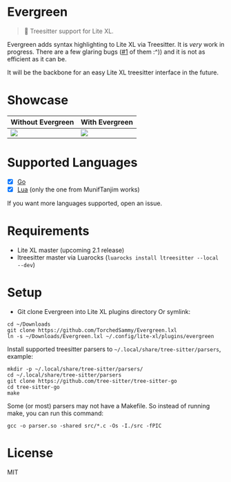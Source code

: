 # Evergreen
> 🌳 Treesitter support for Lite XL.

Evergreen adds syntax highlighting to Lite XL via Treesitter. It is *very*
work in progress. There are a few glaring bugs ([#1] of them :^)) and it is
not as efficient as it can be.

It will be the backbone for an easy Lite XL treesitter interface in the
future.

[#1]: https://github.com/TorchedSammy/Evergreen.lxl/issues/1

# Showcase

| Without Evergreen                              | With Evergreen                                 |
| ---------------------------------------------- | ---------------------------------------------- |
| ![](https://safe.kashima.moe/6b3frqkk0q93.png) | ![](https://safe.kashima.moe/97eefjivjyza.png) |

# Supported Languages
- [x] [Go](tree-sitter-go)
- [x] [Lua](tree-sitter-lua) (only the one from MunifTanjim works)

If you want more languages supported, open an issue.

# Requirements
- Lite XL master (upcoming 2.1 release)
- ltreesitter master via Luarocks (`luarocks install ltreesitter --local --dev`)

# Setup
- Git clone Evergreen into Lite XL plugins directory
Or symlink:  
```
cd ~/Downloads
git clone https://github.com/TorchedSammy/Evergreen.lxl
ln -s ~/Downloads/Evergreen.lxl ~/.config/lite-xl/plugins/evergreen
```

Install supported treesitter parsers to `~/.local/share/tree-sitter/parsers`, example:
```
mkdir -p ~/.local/share/tree-sitter/parsers/
cd ~/.local/share/tree-sitter/parsers
git clone https://github.com/tree-sitter/tree-sitter-go
cd tree-sitter-go
make
```

Some (or most) parsers may not have a Makefile. So instead of running make,
you can run this command:  
```
gcc -o parser.so -shared src/*.c -Os -I./src -fPIC
```
# License
MIT


[tree-sitter-go]: https://github.com/tree-sitter/tree-sitter-go
[tree-sitter-lua]: https://github.com/MunifTanjim/tree-sitter-lua